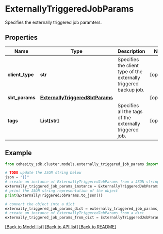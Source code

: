 # ExternallyTriggeredJobParams

Specifies the externally triggered job paramters.

## Properties

Name | Type | Description | Notes
------------ | ------------- | ------------- | -------------
**client_type** | **str** | Specifies the client type of the externally triggered backup job. | [optional] 
**sbt_params** | [**ExternallyTriggeredSbtParams**](ExternallyTriggeredSbtParams.md) |  | [optional] 
**tags** | **List[str]** | Specifies all the tags of the externally triggered job. | [optional] 

## Example

```python
from cohesity_sdk.cluster.models.externally_triggered_job_params import ExternallyTriggeredJobParams

# TODO update the JSON string below
json = "{}"
# create an instance of ExternallyTriggeredJobParams from a JSON string
externally_triggered_job_params_instance = ExternallyTriggeredJobParams.from_json(json)
# print the JSON string representation of the object
print(ExternallyTriggeredJobParams.to_json())

# convert the object into a dict
externally_triggered_job_params_dict = externally_triggered_job_params_instance.to_dict()
# create an instance of ExternallyTriggeredJobParams from a dict
externally_triggered_job_params_from_dict = ExternallyTriggeredJobParams.from_dict(externally_triggered_job_params_dict)
```
[[Back to Model list]](../README.md#documentation-for-models) [[Back to API list]](../README.md#documentation-for-api-endpoints) [[Back to README]](../README.md)


